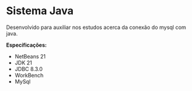 # Sistema Java

Desenvolvido para auxiliar nos estudos acerca da conexão do mysql com java. 

<strong>Específicações:</strong>
<ul>
  <li>NetBeans 21</li>
  <li>JDK 21</li>
  <li>JDBC 8.3.0</li>
  <li>WorkBench</li>
  <li>MySql</li>
</ul>






